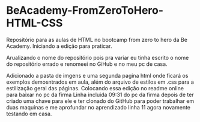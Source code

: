 # BeAcademy-FromZeroToHero-HTML-CSS
Repositório para as aulas de HTML no bootcamp from zero to hero da Be Academy.
Iniciando a edição para praticar.

Arualizando o nome do repositório pois pra variar eu tinha escrito o nome do repositório errado e renomeei no GiHub e 
no meu pc de casa.

Adicionado a pasta de imgens e uma segunda pagina html onde ficará os exemplos demosntrados em aula, além do arquivo de estilos em .css para a estilização geral das páginas.
Colocando essa edição no readme online para baixar no pc da firma
Linha incluida 09:31 do pc da firma depois de ter criado uma chave para ele e ter clonado do GitHub para poder trabalhar em duas maquinas e me aprofundar no aprendizado
linha 11 agora novamente testando em casa.